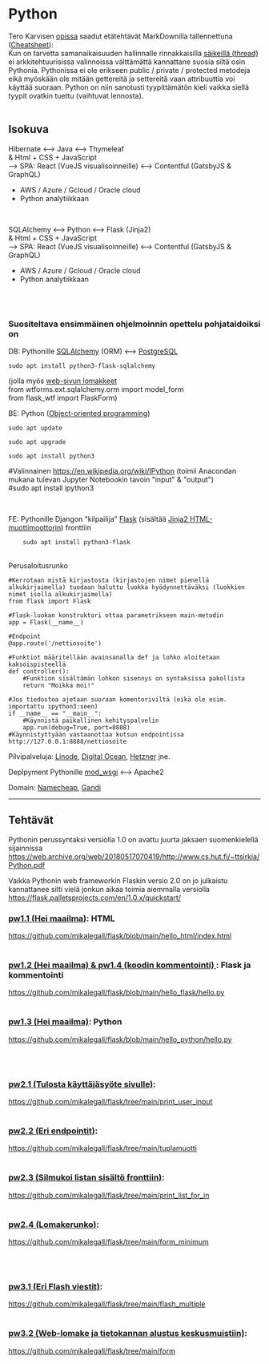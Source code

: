 # Python

Tero Karvisen [opissa](https://terokarvinen.com/2021/python-web-service-from-idea-to-production/ "Python Web Service From Idea to Production") saadut etätehtävät MarkDownilla tallennettuna ([Cheatsheet](https://github.com/adam-p/markdown-here/wiki/Markdown-Cheatsheet)):
<br>
Kun on tarvetta samanaikaisuuden hallinnalle rinnakkaisilla [säikeillä (thread)](https://wiki.aalto.fi/download/attachments/72895679/luento12.pdf) ei arkkitehtuurisissa valinnoissa välttämättä kannattane suosia siltä osin Pythonia. Pythonissa ei ole erikseen public / private / protected metodeja eikä myöskään ole mitään gettereitä ja settereitä vaan attribuuttia voi käyttää suoraan. Python on niin sanotusti tyypittämätön kieli vaikka siellä tyypit ovatkin tuettu (vaihtuvat lennosta).
<br>
<br>

## Isokuva
Hibernate <--> Java <--> Thymeleaf
<br>
& Html + CSS + JavaScript
<br>
--> SPA: React (VueJS visualisoinneille) <--> Contentful (GatsbyJS & GraphQL)
<br>
* AWS / Azure / Gcloud / Oracle cloud
* Python analytiikkaan
<br>

SQLAlchemy <--> Python <--> Flask (Jinja2)
<br>
& Html + CSS + JavaScript
<br>
--> SPA: React (VueJS visualisoinneille) <--> Contentful (GatsbyJS & GraphQL)
<br>
* AWS / Azure / Gcloud / Oracle cloud
* Python analytiikkaan
<br>
<br>

### Suositeltava ensimmäinen ohjelmoinnin opettelu pohjataidoiksi on
DB: Pythonille [SQLAlchemy](https://flask-sqlalchemy.palletsprojects.com/en/2.x/) (ORM) <--> [PostgreSQL](https://terokarvinen.com/search/?q=postgre)


    sudo apt install python3-flask-sqlalchemy

(jolla myös [web-sivun lomakkeet](https://terokarvinen.com/2020/flask-automatic-forms/)
<br>
from wtforms.ext.sqlalchemy.orm import model_form
<br>
from flask_wtf import FlaskForm)

BE: Python ([Object-oriented programming](https://fi.wikipedia.org/wiki/Olio-ohjelmointi)) 

    sudo apt update 

    sudo apt upgrade

    sudo apt install python3

#Valinnainen https://en.wikipedia.org/wiki/IPython (toimii Anacondan mukana tulevan Jupyter Notebookin tavoin "input" & "output")
<br>
#sudo apt install ipython3

<br>

FE: Pythonille Djangon "kilpailija" [Flask](https://en.wikipedia.org/wiki/Flask_(web_framework)) (sisältää [Jinja2 HTML-muottimoottorin](https://jinja2docs.readthedocs.io/en/stable/)) fronttiin

        sudo apt install python3-flask

<br>
Perusaloitusrunko

    #Kerrotaan mistä kirjastosta (kirjastojen nimet pienellä alkukirjaimella) tuodaan haluttu luokka hyödynnettäväksi (luokkien nimet isolla alkukirjaimella)
    from flask import Flask

    #Flask-luokan konstruktori ottaa parametrikseen main-metodin
    app = Flask(__name__)

    #Endpoint
    @app.route('/nettiosoite')

    #Funktiot määritellään avainsanalla def ja lohko aloitetaan kaksoispisteellä
    def controller():
        #Funktion sisältämän lohkon sisennys on syntaksissa pakollista
        return "Moikka moi!"

    #Jos tiedostoa ajetaan suoraan komentoriviltä (eikä ole esim. importattu ipython3:seen) 
    if __name__ == "__main__":
        #Käynnistä paikallinen kehityspalvelin
    	app.run(debug=True, port=8888)
    #Käynnistyttyään vastaanottaa kutsun endpointissa
    http://127.0.0.1:8888/nettiosoite


Pilvipalveluja: [Linode](https://www.linode.com/pricing/), [Digital Ocean](https://www.digitalocean.com/pricing), [Hetzner](https://www.hetzner.com/cloud) jne.

Deplpyment Pythonille [mod_wsgi](https://pypi.org/project/mod-wsgi/) <--> Apache2

Domain: [Namecheap](https://www.namecheap.com/domains/#pricing), [Gandi](https://shop.gandi.net/en/domain/suggest?options=1&search=halpa)


***

## Tehtävät

Pythonin perussyntaksi versiolla 1.0 on avattu juurta jaksaen suomenkielellä sijainnissa https://web.archive.org/web/20180517070419/http://www.cs.hut.fi/~ttsirkia/Python.pdf

Vaikka Pythonin web frameworkin Flaskin versio 2.0 on jo julkaistu kannattanee silti vielä jonkun aikaa toimia aiemmalla versiolla https://flask.palletsprojects.com/en/1.0.x/quickstart/


### [pw1.1 (Hei maailma)](https://terokarvinen.com/2021/python-web-service-from-idea-to-production/#pw1-hello-flask-world): HTML
https://github.com/mikalegall/flask/blob/main/hello_html/index.html
<br>
<br>
### [pw1.2 (Hei maailma) & pw1.4 (koodin kommentointi) ](https://terokarvinen.com/2021/python-web-service-from-idea-to-production/#pw1-hello-flask-world): Flask ja kommentointi
https://github.com/mikalegall/flask/blob/main/hello_flask/hello.py
<br>
<br>
### [pw1.3 (Hei maailma)](https://terokarvinen.com/2021/python-web-service-from-idea-to-production/#pw1-hello-flask-world): Python
https://github.com/mikalegall/flask/blob/main/hello_python/hello.py

<br>
<br>

### [pw2.1 (Tulosta käyttäjäsyöte sivulle)](https://terokarvinen.com/2021/python-web-service-from-idea-to-production/#pw2-muotit-ja-lomakkeet):
https://github.com/mikalegall/flask/tree/main/print_user_input
<br>
<br>
### [pw2.2 (Eri endpointit)](https://terokarvinen.com/2021/python-web-service-from-idea-to-production/#pw2-muotit-ja-lomakkeet):
https://github.com/mikalegall/flask/tree/main/tuplamuotti
<br>
<br>
### [pw2.3 (Silmukoi listan sisältö fronttiin)](https://terokarvinen.com/2021/python-web-service-from-idea-to-production/#pw2-muotit-ja-lomakkeet):
https://github.com/mikalegall/flask/tree/main/print_list_for_in
<br>
<br>
### [pw2.4 (Lomakerunko)](https://terokarvinen.com/2021/python-web-service-from-idea-to-production/#pw2-muotit-ja-lomakkeet):
https://github.com/mikalegall/flask/tree/main/form_minimum

<br>
<br>

### [pw3.1 (Eri Flash viestit)](https://terokarvinen.com/2021/python-web-service-from-idea-to-production/#pw3-orm---luokista-lomakkeet-ja-tietokannat):
https://github.com/mikalegall/flask/tree/main/flash_multiple
<br>
<br>
### [pw3.2 (Web-lomake ja tietokannan alustus keskusmuistiin)](https://terokarvinen.com/2021/python-web-service-from-idea-to-production/#pw3-orm---luokista-lomakkeet-ja-tietokannat):
https://github.com/mikalegall/flask/tree/main/form

